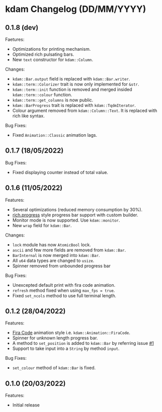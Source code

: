 # kdam Changelog (DD/MM/YYYY)

## 0.1.8 (dev)

Faetures:

- Optimizations for printing mechanism.
- Optimized rich pulsating bars.
- New `text` constructor for `kdam::Column`.

Changes:

- `kdam::Bar.output` field is replaced with `kdam::Bar.writer`.
- `kdam::term::Colorizer` trait is now only implemented for `&str`.
- `kdam::term::init` function is removed and merged insided `kdam::term::colour` function.
- `kdam::term::get_columns` is now public.
- `kdam::BarProgress` trait is replaced with `kdam::TqdmIterator`.
- Colour argument removed from `kdam::Column::Text`. It is replaced with rich like syntax.

Bug Fixes:

- Fixed `Animation::Classic` animation lags.

## 0.1.7 (18/05/2022)

Bug Fixes:

- Fixed displaying counter instead of total value.

## 0.1.6 (11/05/2022)

Features:

- Several optimizations (reduced memory consumption by 30%).
- [rich.progress](https://rich.readthedocs.io/en/latest/progress.html) style progress bar support with custom builder.
- Monitor mode is now supported. Use `kdam::monitor`.
- New `wrap` field for `kdam::Bar`.

Changes:

- `lock` module has now `AtomicBool` lock.
- `ascii` and few more fields are removed from `kdam::Bar`.
- `BarInternal` is now merged into `kdam::Bar`.
- All `u64` data types are changed to `usize`.
- Spinner removed from unbounded progress bar

Bug Fixes:

- Unexcepted default print with fira code animation.
- `refresh` method fixed when using `max_fps = true`.
- Fixed `set_ncols` method to use full terminal length.

## 0.1.2 (28/04/2022)

Features:

- [Fira Code](https://github.com/tonsky/FiraCode) animation style i.e. `kdam::Animation::FiraCode`.
- Spinner for unknown length progress bar.
- A method to `set_position` is added to `kdam::Bar` by referring issue [#1](https://github.com/clitic/kdam/issues/1)
- Support to take input into a `String` by method `input`.

Bug Fixes:

- `set_colour` method of `kdam::Bar` is fixed.

## 0.1.0 (20/03/2022)

Features:

- Initial release
